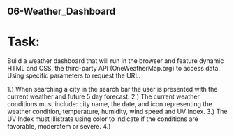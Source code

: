 ## 06-Weather_Dashboard

# Task:
Build a weather dashboard that will run in the browser and feature dynamic HTML and CSS, the third-party API (OneWeatherMap.org) to access data. Using specific parameters to request the URL.

1.) When searching a city in the search bar the user is presented with the current weather and future 5 day forecast.
2.) The current weather conditions must include: city name, the date, and icon representing the weather condition, temperature, humidity, wind speed and UV Index.
3.) The UV Index must illistrate using color to indicate if the conditions are favorable, moderatem or severe.
4.)

